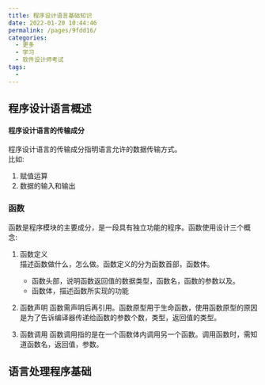 ```yaml
---
title: 程序设计语言基础知识
date: 2022-01-20 10:44:46
permalink: /pages/9fdd16/
categories:
  - 更多
  - 学习
  - 软件设计师考试
tags:
  -
---
```


## 程序设计语言概述

#### 程序设计语言的传输成分

程序设计语言的传输成分指明语言允许的数据传输方式。  
比如:

1. 赋值运算
2. 数据的输入和输出

### 函数

函数是程序模块的主要成分，是一段具有独立功能的程序。函数使用设计三个概念:

1. 函数定义  
   描述函数做什么，怎么做。函数定义的分为函数首部，函数体。

   - 函数头部，说明函数返回值的数据类型，函数名，函数的参数以及。
   - 函数体，描述函数所实现的功能

2. 函数声明
   函数需声明后再引用。函数原型用于生命函数，使用函数原型的原因是为了告诉编译器传递给函数的参数个数，类型，返回值的类型。

3. 函数调用
   函数调用指的是在一个函数体内调用另一个函数。调用函数时，需知道函数名，返回值，参数。

## 语言处理程序基础
